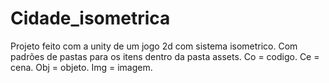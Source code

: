 # Cidade_isometrica
 Projeto feito com a unity de um jogo 2d com sistema isometrico.
 Com padrões de pastas para os itens dentro da pasta assets.
Co = codigo.
Ce = cena.
Obj = objeto.
Img = imagem.
